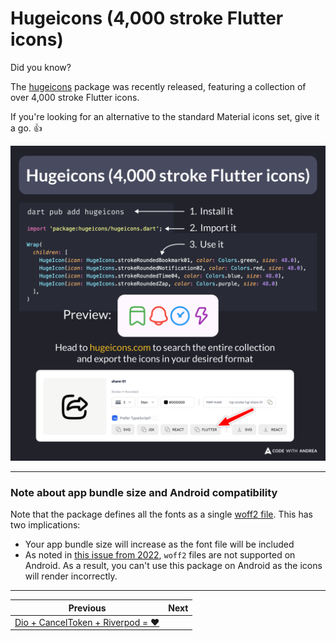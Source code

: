 # Hugeicons (4,000 stroke Flutter icons)

Did you know?

The [hugeicons](https://pub.dev/packages/hugeicons) package was recently released, featuring a collection of over 4,000 stroke Flutter icons.

If you're looking for an alternative to the standard Material icons set, give it a go. 👍

![](173.png)

<!--
To install, run: dart pub add hugeicons

import 'package:hugeicons/hugeicons.dart';

Wrap(
  children: [
    HugeIcon(icon: HugeIcons.strokeRoundedBookmark01, color: Colors.green, size: 48.0),
    HugeIcon(icon: HugeIcons.strokeRoundedNotification02, color: Colors.red, size: 48.0),
    HugeIcon(icon: HugeIcons.strokeRoundedTime04, color: Colors.blue, size: 48.0),
    HugeIcon(icon: HugeIcons.strokeRoundedZap, color: Colors.purple, size: 48.0)
  ],
)

Head to hugeicons.com to search the entire collection and export the icons in your desired format.
-->

---

### Note about app bundle size and Android compatibility

Note that the package defines all the fonts as a single [woff2 file](https://github.com/hugeicons/hugeicons-flutter/blob/main/lib/fonts/hgi-stroke-rounded.woff2). This has two implications:

- Your app bundle size will increase as the font file will be included
- As noted in [this issue from 2022](https://github.com/hugeicons/hugeicons-flutter/issues/1), `woff2` files are not supported on Android. As a result, you can't use this package on Android as the icons will render incorrectly.

---

| Previous | Next |
| -------- | ---- |
| [Dio + CancelToken + Riverpod = ❤️](../0172-dio-cancel-token-riverpod/index.md) |  |

<!-- TWITTER|https://x.com/biz84/status/1815306027568390349 -->
<!-- LINKEDIN|https://www.linkedin.com/posts/andreabizzotto_did-you-know-the-hugeicons-package-was-activity-7221071863290937344-shWZ  -->


